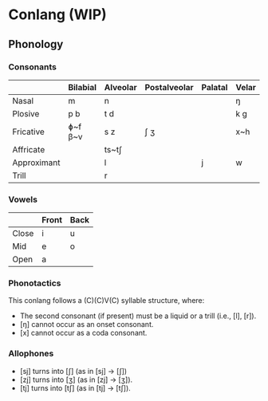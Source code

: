 # Conlang (WIP)

## Phonology

### Consonants

|             | Bilabial | Alveolar | Postalveolar | Palatal | Velar |
|-------------|----------|----------|--------------|---------|-------|
| Nasal       | m        | n        |              |         | ŋ     |
| Plosive     | p b      | t d      |              |         | k g   |
| Fricative   | ɸ\~f β\~v| s z      | ʃ ʒ          |         | x\~h  |
| Affricate   |          | ts\~tʃ   |              |         |       |
| Approximant |          | l        |              | j       | w     |
| Trill       |          | r        |              |         |       |

### Vowels

|       | Front | Back |
|-------|-------|------|
| Close | i     | u    |
| Mid   | e     | o    |
| Open  | a     |      |

### Phonotactics

This conlang follows a (C)(C)V(C) syllable structure, where:

* The second consonant (if present) must be a liquid or a trill (i.e., [l], [r]).
* \[ŋ\] cannot occur as an onset consonant.
* \[&#x200b;x\] cannot occur as a coda consonant.

### Allophones

* [sj] turns into [ʃ] (as in [sj] → [ʃ])
* [zj] turns into [ʒ] (as in [zj] → [ʒ]).
* [tj] turns into [tʃ] (as in [tj] → [tʃ]).
